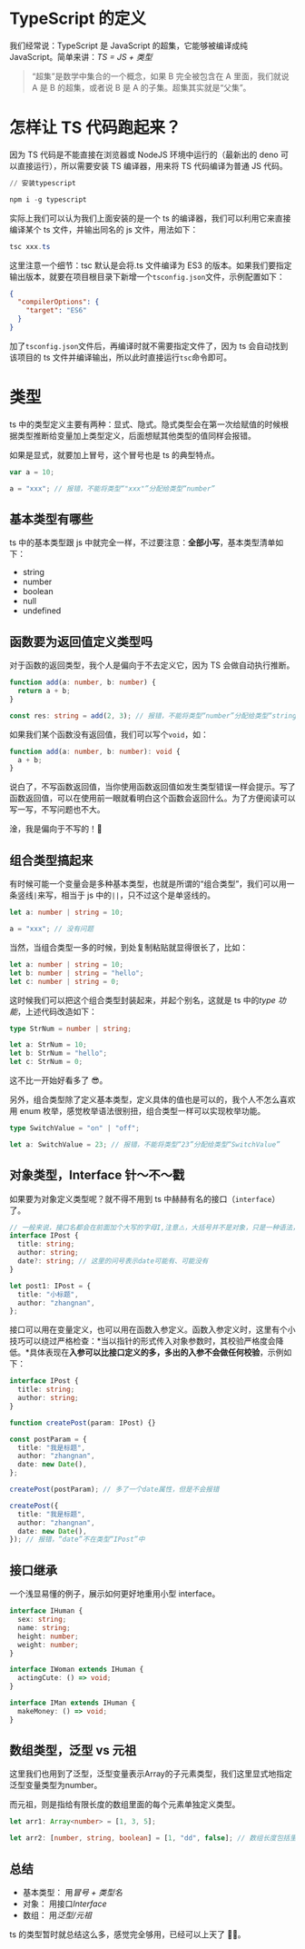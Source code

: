 # TypeScript 的定义

我们经常说：TypeScript 是 JavaScript 的超集，它能够被编译成纯 JavaScript。简单来讲：_TS = JS + 类型_

> “超集”是数学中集合的一个概念，如果 B 完全被包含在 A 里面，我们就说 A 是 B 的超集，或者说 B 是 A 的子集。超集其实就是“父集”。

# 怎样让 TS 代码跑起来？

因为 TS 代码是不能直接在浏览器或 NodeJS 环境中运行的（最新出的 deno 可以直接运行），所以需要安装 TS 编译器，用来将 TS 代码编译为普通 JS 代码。

```powershell
// 安装typescript

npm i -g typescript
```

实际上我们可以认为我们上面安装的是一个 ts 的编译器，我们可以利用它来直接编译某个 ts 文件，并输出同名的 js 文件，用法如下：

```powershell
tsc xxx.ts
```

这里注意一个细节：tsc 默认是会将.ts 文件编译为 ES3 的版本。如果我们要指定输出版本，就要在项目根目录下新增一个`tsconfig.json`文件，示例配置如下：

```json
{
  "compilerOptions": {
    "target": "ES6"
  }
}
```

加了`tsconfig.json`文件后，再编译时就不需要指定文件了，因为 ts 会自动找到该项目的 ts 文件并编译输出，所以此时直接运行`tsc`命令即可。

# 类型

ts 中的类型定义主要有两种：显式、隐式。隐式类型会在第一次给赋值的时候根据类型推断给变量加上类型定义，后面想赋其他类型的值同样会报错。

如果是显式，就要加上冒号，这个冒号也是 ts 的典型特点。

```ts
var a = 10;

a = "xxx"; // 报错，不能将类型“"xxx"”分配给类型“number”
```

## 基本类型有哪些

ts 中的基本类型跟 js 中就完全一样，不过要注意：**全部小写**，基本类型清单如下：

- string
- number
- boolean
- null
- undefined

## 函数要为返回值定义类型吗

对于函数的返回类型，我个人是偏向于不去定义它，因为 TS 会做自动执行推断。

```ts
function add(a: number, b: number) {
  return a + b;
}

const res: string = add(2, 3); // 报错，不能将类型“number”分配给类型“string”
```

如果我们某个函数没有返回值，我们可以写个`void`，如：

```ts
function add(a: number, b: number): void {
  a + b;
}
```

说白了，不写函数返回值，当你使用函数返回值如发生类型错误一样会提示。写了函数返回值，可以在使用前一眼就看明白这个函数会返回什么。为了方便阅读可以写一写，不写问题也不大。

淦，我是偏向于不写的！🤩

## 组合类型搞起来

有时候可能一个变量会是多种基本类型，也就是所谓的“组合类型”，我们可以用一条竖线`|`来写，相当于 js 中的`||`，只不过这个是单竖线的。

```ts
let a: number | string = 10;

a = "xxx"; // 没有问题
```

当然，当组合类型一多的时候，到处复制粘贴就显得很长了，比如：

```ts
let a: number | string = 10;
let b: number | string = "hello";
let c: number | string = 0;
```

这时候我们可以把这个组合类型封装起来，并起个别名，这就是 ts 中的*type 功能*，上述代码改造如下：

```ts
type StrNum = number | string;

let a: StrNum = 10;
let b: StrNum = "hello";
let c: StrNum = 0;
```

这不比一开始好看多了 😎。

另外，组合类型除了定义基本类型，定义具体的值也是可以的，我个人不怎么喜欢用 enum 枚举，感觉枚举语法很别扭，组合类型一样可以实现枚举功能。

```ts
type SwitchValue = "on" | "off";

let a: SwitchValue = 23; // 报错，不能将类型“23”分配给类型“SwitchValue”
```

## 对象类型，Interface 针～不～戳

如果要为对象定义类型呢？就不得不用到 ts 中赫赫有名的接口（`interface`）了。

```ts
// 一般来说，接口名都会在前面加个大写的字母I,注意⚠️，大括号并不是对象，只是一种语法，不同属性定义之间用分号隔开
interface IPost {
  title: string;
  author: string;
  date?: string; // 这里的问号表示date可能有、可能没有
}

let post1: IPost = {
  title: "小标题",
  author: "zhangnan",
};
```

接口可以用在变量定义，也可以用在函数入参定义。函数入参定义时，这里有个小技巧可以绕过严格检查：*当以指针的形式传入对象参数时，其校验严格度会降低。*具体表现在**入参可以比接口定义的多，多出的入参不会做任何校验**，示例如下：

```ts
interface IPost {
  title: string;
  author: string;
}

function createPost(param: IPost) {}

const postParam = {
  title: "我是标题",
  author: "zhangnan",
  date: new Date(),
};

createPost(postParam); // 多了一个date属性，但是不会报错

createPost({
  title: "我是标题",
  author: "zhangnan",
  date: new Date(),
}); // 报错，“date”不在类型“IPost”中
```

## 接口继承

一个浅显易懂的例子，展示如何更好地重用小型 interface。

```ts
interface IHuman {
  sex: string;
  name: string;
  height: number;
  weight: number;
}

interface IWoman extends IHuman {
  actingCute: () => void;
}

interface IMan extends IHuman {
  makeMoney: () => void;
}
```

## 数组类型，泛型 vs 元祖

这里我们也用到了泛型，泛型变量表示Array的子元素类型，我们这里显式地指定泛型变量类型为number。

而元祖，则是指给有限长度的数组里面的每个元素单独定义类型。

```ts
let arr1: Array<number> = [1, 3, 5];

let arr2: [number, string, boolean] = [1, "dd", false]; // 数组长度包括里面每个元素的类型都安排得明明白白
```

## 总结

- 基本类型： 用*冒号 + 类型名*
- 对象： 用接口*Interface*
- 数组： 用*泛型/元祖*

ts 的类型暂时就总结这么多，感觉完全够用，已经可以上天了 🧙‍♂️。
